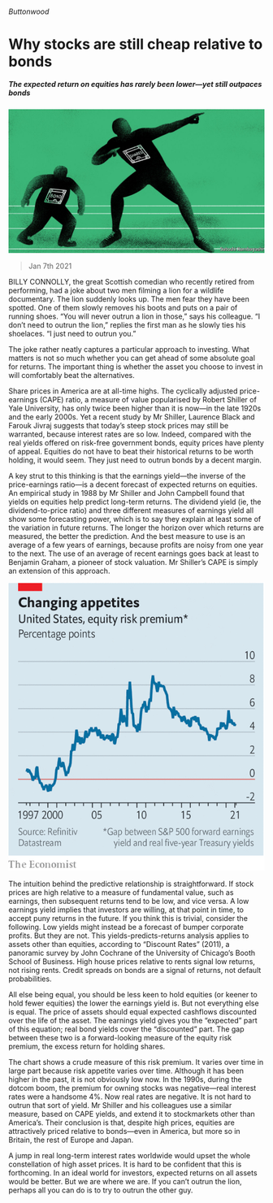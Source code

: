 ###### Buttonwood

# Why stocks are still cheap relative to bonds 

##### The expected return on equities has rarely been lower—yet still outpaces bonds 

![image](images/20210109_fnd010.jpg) 

> Jan 7th 2021 


BILLY CONNOLLY, the great Scottish comedian who recently retired from performing, had a joke about two men filming a lion for a wildlife documentary. The lion suddenly looks up. The men fear they have been spotted. One of them slowly removes his boots and puts on a pair of running shoes. “You will never outrun a lion in those,” says his colleague. “I don’t need to outrun the lion,” replies the first man as he slowly ties his shoelaces. “I just need to outrun you.”


The joke rather neatly captures a particular approach to investing. What matters is not so much whether you can get ahead of some absolute goal for returns. The important thing is whether the asset you choose to invest in will comfortably beat the alternatives.



Share prices in America are at all-time highs. The cyclically adjusted price-earnings (CAPE) ratio, a measure of value popularised by Robert Shiller of Yale University, has only twice been higher than it is now—in the late 1920s and the early 2000s. Yet a recent study by Mr Shiller, Laurence Black and Farouk Jivraj suggests that today’s steep stock prices may still be warranted, because interest rates are so low. Indeed, compared with the real yields offered on risk-free government bonds, equity prices have plenty of appeal. Equities do not have to beat their historical returns to be worth holding, it would seem. They just need to outrun bonds by a decent margin.


A key strut to this thinking is that the earnings yield—the inverse of the price-earnings ratio—is a decent forecast of expected returns on equities. An empirical study in 1988 by Mr Shiller and John Campbell found that yields on equities help predict long-term returns. The dividend yield (ie, the dividend-to-price ratio) and three different measures of earnings yield all show some forecasting power, which is to say they explain at least some of the variation in future returns. The longer the horizon over which returns are measured, the better the prediction. And the best measure to use is an average of a few years of earnings, because profits are noisy from one year to the next. The use of an average of recent earnings goes back at least to Benjamin Graham, a pioneer of stock valuation. Mr Shiller’s CAPE is simply an extension of this approach.

![image](images/20210109_fnc324.png) 



The intuition behind the predictive relationship is straightforward. If stock prices are high relative to a measure of fundamental value, such as earnings, then subsequent returns tend to be low, and vice versa. A low earnings yield implies that investors are willing, at that point in time, to accept puny returns in the future. If you think this is trivial, consider the following. Low yields might instead be a forecast of bumper corporate profits. But they are not. This yields-predicts-returns analysis applies to assets other than equities, according to “Discount Rates” (2011), a panoramic survey by John Cochrane of the University of Chicago’s Booth School of Business. High house prices relative to rents signal low returns, not rising rents. Credit spreads on bonds are a signal of returns, not default probabilities.


All else being equal, you should be less keen to hold equities (or keener to hold fewer equities) the lower the earnings yield is. But not everything else is equal. The price of assets should equal expected cashflows discounted over the life of the asset. The earnings yield gives you the “expected” part of this equation; real bond yields cover the “discounted” part. The gap between these two is a forward-looking measure of the equity risk premium, the excess return for holding shares.


The chart shows a crude measure of this risk premium. It varies over time in large part because risk appetite varies over time. Although it has been higher in the past, it is not obviously low now. In the 1990s, during the dotcom boom, the premium for owning stocks was negative—real interest rates were a handsome 4%. Now real rates are negative. It is not hard to outrun that sort of yield. Mr Shiller and his colleagues use a similar measure, based on CAPE yields, and extend it to stockmarkets other than America’s. Their conclusion is that, despite high prices, equities are attractively priced relative to bonds—even in America, but more so in Britain, the rest of Europe and Japan.


A jump in real long-term interest rates worldwide would upset the whole constellation of high asset prices. It is hard to be confident that this is forthcoming. In an ideal world for investors, expected returns on all assets would be better. But we are where we are. If you can’t outrun the lion, perhaps all you can do is to try to outrun the other guy.


